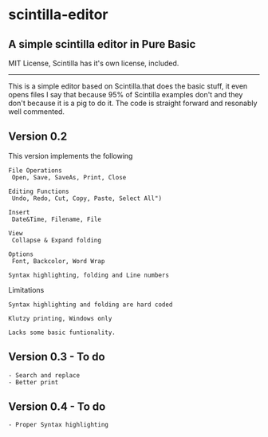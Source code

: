 # scintilla-editor
## A simple scintilla editor in Pure Basic

MIT License, Scintilla has it's own license, included. 
________________________________________________________________________

This is a simple editor based on Scintilla.that does the basic stuff, it even opens files
I say that because 95% of Scintilla examples don't and they don't because it is a pig to do it.
The code is straight forward and resonably well commented.  


## Version 0.2

This version implements the following
 	
	File Operations
	 Open, Save, SaveAs, Print, Close
 	
	Editing Functions
   	 Undo, Redo, Cut, Copy, Paste, Select All")
 	
	Insert
	 Date&Time, Filename, File 
 	
	View
	 Collapse & Expand folding
 	
	Options
   	 Font, Backcolor, Word Wrap

	Syntax highlighting, folding and Line numbers
   
Limitations	
 
	Syntax highlighting and folding are hard coded

	Klutzy printing, Windows only

	Lacks some basic funtionality. 


## Version 0.3 - To do

	- Search and replace
	- Better print

## Version 0.4 - To do

	- Proper Syntax highlighting
